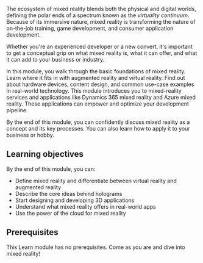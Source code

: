 The ecosystem of mixed reality blends both the physical and digital worlds, defining the polar ends of a spectrum known as the *virtuality continuum*. Because of its immersive nature, mixed reality is transforming the nature of on-the-job training, game development, and consumer application development.

Whether you're an experienced developer or a new convert, it's important to get a conceptual grip on what mixed reality is, what it can offer, and what it can add to your business or industry.

In this module, you walk through the basic foundations of mixed reality. Learn where it fits in with augmented reality and virtual reality.  Find out about hardware devices, content design, and common use-case examples in real-world technology. This module introduces you to mixed-reality services and applications like Dynamics 365 mixed reality and Azure mixed reality. These applications can empower and optimize your development pipeline.

By the end of this module, you can confidently discuss mixed reality as a concept and its key processes. You can also learn how to apply it to your business or hobby.

## Learning objectives

By the end of this module, you can:

- Define mixed reality and differentiate between virtual reality and augmented reality
- Describe the core ideas behind holograms
- Start designing and developing 3D applications
- Understand what mixed reality offers in real-world apps
- Use the power of the cloud for mixed reality

## Prerequisites

This Learn module has no prerequisites. Come as you are and dive into mixed reality!
